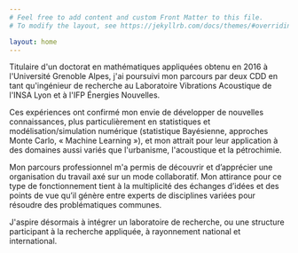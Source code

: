 ```yaml
---
# Feel free to add content and custom Front Matter to this file.
# To modify the layout, see https://jekyllrb.com/docs/themes/#overriding-theme-defaults

layout: home
---
```


Titulaire d'un doctorat en mathématiques appliquées obtenu en 2016 à l'Université Grenoble Alpes, j'ai poursuivi mon parcours par deux CDD en tant qu'ingénieur de recherche au Laboratoire Vibrations Acoustique de l'INSA Lyon et à l'IFP Énergies Nouvelles.

Ces expériences ont confirmé mon envie de développer de nouvelles connaissances, plus particulièrement en statistiques et modélisation/simulation numérique (statistique Bayésienne, approches Monte Carlo, « Machine Learning »), et mon attrait pour leur application à des domaines aussi variés que l'urbanisme, l'acoustique et la pétrochimie.

Mon parcours professionnel m'a permis de découvrir et d’apprécier une organisation du travail axé sur un mode collaboratif. Mon attirance pour ce type de fonctionnement tient à la multiplicité des échanges d’idées et des points de vue qu’il génère entre experts de disciplines variées pour résoudre des problématiques communes.

J'aspire désormais à intégrer un laboratoire de recherche, ou une structure participant à la recherche appliquée, à rayonnement national et international.
